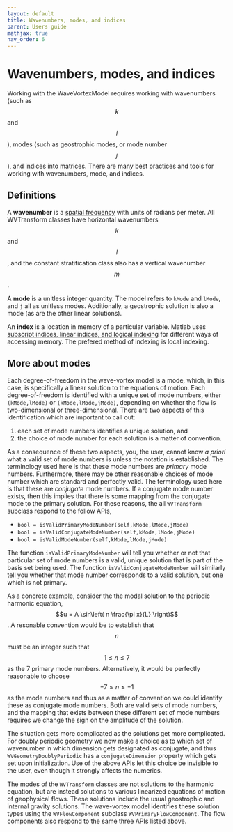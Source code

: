 ```yaml
---
layout: default
title: Wavenumbers, modes, and indices
parent: Users guide
mathjax: true
nav_order: 6
---
```


#  Wavenumbers, modes, and indices

Working with the WaveVortexModel requires working with wavenumbers (such as $$k$$ and $$l$$), modes (such as geostrophic modes, or mode number $$j$$), and indices into matrices. There are many best practices and tools for working with wavenumbers, mode, and indices.

## Definitions

A **wavenumber** is a [spatial frequency](https://en.wikipedia.org/wiki/Wavenumber) with units of radians per meter. All WVTransform classes have horizontal wavenumbers $$k$$ and $$l$$, and the constant stratification class also has a vertical wavenumber $$m$$.

A **mode** is a unitless integer quantity. The model refers to `kMode` and `lMode`, and `j` all as unitless modes. Additionally, a geostrophic solution is also a mode (as are the other linear solutions).

An **index** is a location in memory of a particular variable. Matlab uses [subscript indices, linear indices, and logical indexing](https://www.mathworks.com/company/technical-articles/matrix-indexing-in-matlab.html) for different ways of accessing memory. The prefered method of indexing is local indexing.

## More about modes

Each degree-of-freedom in the wave-vortex model is a mode, which, in this case, is specifically a linear solution to the equations of motion. Each degree-of-freedom is identified with a unique set of mode numbers, either `(kMode,lMode)` or `(kMode,lMode,jMode)`, depending on whether the flow is two-dimensional or three-dimensional. There are two aspects of this identification which are important to call out:
1. each set of mode numbers identifies a unique solution, and
2. the choice of mode number for each solution is a matter of convention.

As a consequence of these two aspects, you, the user, cannot know *a priori* what a valid set of mode numbers is unless the notation is established. The terminology used here is that these mode numbers are *primary* mode numbers. Furthermore, there may be other reasonable choices of mode number which are standard and perfectly valid. The terminology used here is that these are *conjugate* mode numbers. If a conjugate mode number exists, then this implies that there is some mapping from the conjugate mode to the primary solution. For these reasons, the all `WVTransform` subclass respond to the follow APIs,

- `bool = isValidPrimaryModeNumber(self,kMode,lMode,jMode)`
- `bool = isValidConjugateModeNumber(self,kMode,lMode,jMode)`
- `bool = isValidModeNumber(self,kMode,lMode,jMode)`

The function `isValidPrimaryModeNumber` will tell you whether or not that particular set of mode numbers is a valid, unique solution that is part of the basis set being used. The function `isValidConjugateModeNumber` will similarly tell you whether that mode number corresponds to a valid solution, but one which is not primary.

As a concrete example, consider the the modal solution to the periodic harmonic equation, $$u = A \sin\left( n \frac{\pi x}{L} \right)$$. A resonable convention would be to establish that $$n$$ must be an integer such that $$ 1 \leq n \leq 7$$ as the 7 primary mode numbers. Alternatively, it would be perfectly reasonable to choose $$-7 \leq n \leq -1$$ as the mode numbers and thus as a matter of convention we could identify these as conjugate mode numbers. Both are valid sets of mode numbers, and the mapping that exists between these different set of mode numbers requires we change the sign on the amplitude of the solution.

The situation gets more complicated as the solutions get more complicated. For doubly periodic geometry we now make a choice as to which set of wavenumber in which dimension gets designated as conjugate, and thus `WVGeometryDoublyPeriodic` has a `conjugateDimension` property which gets set upon initialization. Use of the above APIs let this choice be invisible to the user, even though it strongly affects the numerics.

The modes of the `WVTransform` classes are not solutions to the harmonic equation, but are instead solutions to various linearized equations of motion of geophysical flows. These solutions include the usual geostrophic and internal gravity solutions. The wave-vortex model identifies these solution types using the `WVFlowComponent` subclass `WVPrimaryFlowComponent`. The flow components also respond to the same three APIs listed above.
